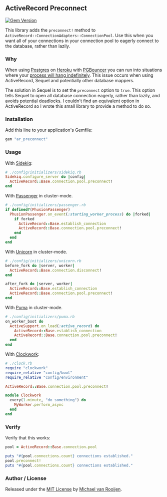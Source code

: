 ## ActiveRecord Preconnect

[![Gem Version](https://badge.fury.io/rb/ar_preconnect.svg)](https://badge.fury.io/rb/ar_preconnect)

This library adds the `preconnect!` method to `ActiveRecord::ConnectionAdapters::ConnectionPool`. Use this when you want all of your connections in your connection pool to eagerly connect to the database, rather than lazily.

### Why

When using [Postgres] on [Heroku] with [PGBouncer] you can run into situations where your [process will hang indefinitely]. This issue occurs when using ActiveRecord, Sequel and potentially other database mappers.

The solution in Sequel is to set the `preconnect` option to `true`. This option tells Sequel to open all database connection eagerly, rather than lazily, and avoids potential deadlocks. I couldn't find an equivalent option in ActiveRecord so I wrote this small library to provide a method to do so.


### Installation

Add this line to your application's Gemfile:

```rb
gem "ar_preconnect"
```

### Usage

With [Sidekiq]:

```rb
# ./config/initializers/sidekiq.rb
Sidekiq.configure_server do |config|
  ActiveRecord::Base.connection.pool.preconnect!
end
```

With [Passenger] in cluster-mode.

```rb
# ./config/initializers/passenger.rb
if defined?(PhusionPassenger)
  PhusionPassenger.on_event(:starting_worker_process) do |forked|
    if forked
      ActiveRecord::Base.establish_connection
      ActiveRecord::Base.connection.pool.preconnect!
    end
  end
end
```

With [Unicorn] in cluster-mode.

```rb
# ./config/initializers/unicorn.rb
before_fork do |server, worker|
  ActiveRecord::Base.connection.disconnect!
end

after_fork do |server, worker|
  ActiveRecord::Base.establish_connection
  ActiveRecord::Base.connection.pool.preconnect!
end
```

With [Puma] in cluster-mode.

```rb
# ./config/initializers/puma.rb
on_worker_boot do
  ActiveSupport.on_load(:active_record) do
    ActiveRecord::Base.establish_connection
    ActiveRecord::Base.connection.pool.preconnect!
  end
end
```

With [Clockwork]:

```rb
# ./clock.rb
require "clockwork"
require_relative "config/boot"
require_relative "config/environment"

ActiveRecord::Base.connection.pool.preconnect!

module Clockwork
  every(1.minute, "do something") do
    MyWorker.perform_async
  end
end
```

### Verify 

Verify that this works:

```rb
pool = ActiveRecord::Base.connection.pool

puts "#{pool.connections.count} connections established."
pool.preconnect!
puts "#{pool.connections.count} connections established."
```


### Author / License

Released under the [MIT License] by [Michael van Rooijen].

[Postgres]: http://www.postgresql.org
[Heroku]: https://www.heroku.com
[PGBouncer]: https://pgbouncer.github.io
[Sidekiq]: http://sidekiq.org
[Passenger]: https://www.phusionpassenger.com
[Unicorn]: http://unicorn.bogomips.org
[Puma]: http://puma.io
[Clockwork]: https://github.com/tomykaira/clockwork
[process will hang indefinitely]: https://github.com/heroku/heroku-buildpack-pgbouncer/issues/29
[MIT License]: https://github.com/meskyanichi/ar_preconnect/blob/master/LICENSE
[Michael van Rooijen]: http://michael.vanrooijen.io
